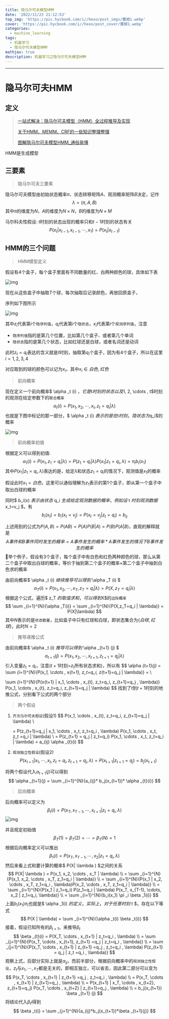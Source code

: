 ```yaml
---
title: 隐马尔可夫模型HMM
date: '2022/11/23 21:12:53'
top_img: 'https://pic.hycbook.com/i//hexo/post_imgs/蕾姆1.webp'
cover: 'https://pic.hycbook.com/i//hexo/post_cover/蕾姆1.webp'
categories:
  - machine_learning
tags:
  - 机器学习
  - 隐马尔可夫模型HMM
mathjax: true
description: 机器学习之隐马尔可夫模型HMM
---
```


---



# 隐马尔可夫HMM

## 定义

> [一站式解决：隐马尔可夫模型（HMM）全过程推导及实现](https://zhuanlan.zhihu.com/p/85454896)
>
> [关于HMM、MEMM、CRF的一些知识整理整理](https://zhuanlan.zhihu.com/p/172317251)
>
> [图解隐马尔可夫模型HMM_通俗易懂](https://www.jianshu.com/p/1a45adecaf8c)

HMM是生成模型



## 三要素

> 隐马尔可夫三要素

隐马尔可夫模型由初始状态概率$\pi$、状态转移矩阵$A$、观测概率矩阵$B$决定，记作
$$
\lambda = (\pi, A, B)
$$
其中$\pi$的维度为$N$，$A$的维度为$N \times N$，$B$的维度为$N \times M$

马尔科夫性假设: $t$时刻的状态出现的概率只和$t-1$时刻的状态有关
$$
P(x_t | x_{t-1}, x_{t-1}, \cdots, x_1) = P(x_t | x_{t-1})
$$


## HMM的三个问题

> HMM模型定义

假设有4个盒子，每个盒子里面有不同数量的红、白两种颜色的球，具体如下表

![img](res/隐马尔可夫模型HMM/v2-fec4d6fc5042da745cb9735fb42af790_b.jpg)

现在从这些盒子中抽取$T$个球，每次抽取后记录颜色，再放回原盒子，

序列如下图所示

![img](res/隐马尔可夫模型HMM/v2-d7a0a527a28521cdd6dc4e539e613517_720w.jpeg)

其中$z_i$代表第$i$个`隐序列值`，$q_i$代表第$i$个`隐状态`，$x_i$代表第$i$个`观测序列值`，注意

* `隐序列值`指的是第几个位置，比如第几个盒子、或者第几个单词
* `隐状态`指的是第几个状态，比如红球还是白球，或者名词还是动词

此时$z_t = q_i$表达的含义就是$t$时刻，抽取第$q_i$个盒子，因为有$4$个盒子，所以在这里$i={1,2,3,4}$

对应取到的球的颜色可以记为$x_i$，其中$x_i \in {白色, 红色}$

> 前向概率

现在定义一个前向概率$ \alpha _t (i) $，它是$t$时刻的状态以及$1, 2, \cdots , t$时刻的观测在给定参数下的`联合概率`
$$
\alpha _t(i) = P(x_1, x_2, \cdots , x_t , z_t =q_i | \lambda)
$$
也就是下图中标记的那一部分，$ \alpha _t (i) $表示的是在$t$时刻，隐状态为$q_i$的概率

![img](res/隐马尔可夫模型HMM/v2-f307367eb57dab7b76f3290782d4f42e_720w.jpeg)

> 前向概率初值

根据定义可以得到初值:
$$
\alpha _1 (i) = P(x_1,z_1 = q_i | \lambda) = P(z_1=q_i | \lambda)P(x_1|z_1=q_i, \lambda) = \pi _i b_i(x_1)
$$
其中$P(x_1|z_1=q_i, \lambda)$表达的是，给定$\lambda$和状态$z_1=q_i$的情况下，观测值是$x_1$的概率

假设此时$x_1=白色$，这里可以通俗理解为$z_1$表示的第$1$个盒子，即从第一个盒子中取出白球的概率

同时$ b_i(x) $表示由状态$ q_i $生成给定观测数据的概率，例如设$ t $时刻观测数据$ x_t=v_j $，有
$$
b_i(x_t) = b_i(x_t=v_j)=P(x_t=v_j|z_t=q_i)=b_{ij}
$$


上述用到的公式为$P(A,B)=P(AB)=P(A)P(B|A)=P(B)P(A|B)$，直观的解释就是
$$
A事件和B事件同时发生的概率 = A事件发生的概率*A事件发生的情况下B事件发生的概率
$$
🌰举个例子，假设有3个盒子，每个盒子中有白色和红色两种颜色的球，那么从第二个盒子中取出白球的概率，等价于抽到第二个盒子的概率$\times$第二个盒子中抽到白色求的概率



由前向概率$ \alpha _t (i) $继续推导可以得到$ \alpha _T (i) $
$$
\alpha _T(i) = P(x_1, x_2, \cdots , x_T , z_T =q_i | \lambda) = P(X,z_T=q_i | \lambda)
$$
根据这个公式，遍历$ z_T $的取值求和，可以得到$X$的`边际概率`
$$
\sum _{i=1}^{N}{\alpha _T(i)} = \sum _{i=1}^{N}{P(X,z_T=q_i | \lambda)} = P(X|\lambda)
$$
其中$N$表示的是`状态数量`，比如盒子中只有红球和白球，即状态集合为$\{白球, 红球\}$，此时$N=2$



> 推导递推公式

由前向概率$ \alpha _t (i) $推导可以得到$ \alpha _{t+1} (j) $
$$
\alpha _{t+1}(j) = P(x_1, x_2, \cdots , x_{t+1} , z_{t+1} =q_j | \lambda)
$$
引入变量$z_t=q_i$，注意($t+1$时刻$=$$z_t$所有状态求和)，所以有
$$
\alpha _{t+1}(j) = \sum _{i=1}^{N}{P(x_1, \cdots , x_{t+1}, z_t=q_i, z_{t+1}=q_j | \lambda)} = \\

\sum _{i=1}^{N}{P(x_{t+1} | x_1, \cdots , x_{t}, z_t=q_i, z_{t+1}=q_j , \lambda)} P(x_1, \cdots , x_{t}, z_t=q_i, z_{t+1}=q_j | \lambda)
$$
找到了$t$到$t+1$时刻的地推公式，分别看下公式的两个部分

> 两个假设

1. `齐次马尔可夫假设`(假设1)
   $$
   P(x_1, \cdots , x_{t}, z_t=q_i, z_{t+1}=q_j | \lambda) \\
   
   = P(z_{t+1}=q_j | x_1, \cdots , x_t, z_t=q_i , \lambda) P(x_1, \cdots , x_t, z_t =q_i | \lambda) 
   \\
   = P(z_{t+1} = q_j | z_t=q_i) P(x_1, \cdots , x_t, z_t=q_i | \lambda) = a_{ij} \alpha _{t}(i)
   $$

2. `观测独立性假设`(假设2)
   $$
   P(x_{t+1} | x_1, \cdots , x_{t}, z_t=q_i, z_{t+1}=q_j , \lambda) = P(x_{t+1} | z_{t+1}=q_j ) = b_j(x_{t+1})
   $$

将两个假设代入$\alpha _{t+1}(j)$可以得到
$$
\alpha _{t+1}(j) = \sum _{i=1}^{N}{a_{ij}* b_j(x_{t+1})* \alpha _{t}(i)}
$$

> 后向概率

后向概率可以定义为
$$
\beta _t(i) = P(x_T, x_{T-1}, \cdots , x_{t+1}  | z_t =q_i, \lambda)
$$
![img](res/隐马尔可夫模型HMM/v2-d39e1c71e535f8e344e9ed659e010e41_b.jpg)

并且规定初始值
$$
\beta _T(1) = \beta _T(2) = \cdots = \beta _T(N) =1
$$
根据后向概率定义可以推出
$$
\beta _1(i) = P(x_T, x_{T-1}, \cdots , x_2 | z_1=q_i, \lambda)
$$
然后来看上式和要计算的概率$ P(X| \lambda ) $之间的关系
$$
P(X| \lambda ) = P(x_1, x_2, \cdots , x_T | \lambda) \\
= \sum _{i=1}^{N}{P(x_1, x_2, \cdots , x_T, z_1=q_i | \lambda)} \\
= \sum _{i=1}^{N}{P(x_1 | x_2, \cdots , x_T, z_1=q_i , \lambda)P(x_2, \cdots , x_T, z_1=q_i | \lambda)} \\
= \sum _{i=1}^{N}{P(x_1 | z_1=q_i) P(z_1=q_i | \lambda) P(x_T, x_{T-1}, \cdots, x_2 | z_1=q_i, \lambda)} \\
= \sum _{i=1}^{N}{b_i(x_1) \pi _i \beta _1(i)}
$$
上面$b_i(x_1) \pi _i$也就是$ \alpha _1(i) $的定义，实际上，对于任意时刻$ t $，存在以下等式
$$
P(X | \lambda) = \sum _{i=1}^{N}{\alpha _t(i) \beta _t(i)}
$$
接着，假设已知所有的$\beta _{t+1}$，来推导$\beta _{t}$
$$
\beta _{t}(i) = P(X_T, \cdots , x_{t+1} | z_t=q_i , \lambda) \\
= \sum _{j=1}^{N}{P(x_T, \cdots , x_{t+1}, z_{t+1} =q_j | z_t=q_i , \lambda)} \\
= \sum _{j=1}^{N}{P(x_T, \cdots , x_{t+1} | z_{t+1} =q_j , z_t=q_i , \lambda) P(z_{t+1} = q_j | z_t =q_i , \lambda)}
$$
观察上式，后部分实际上就是$\alpha _{ij}$，而前半部分，根据前向概率中的`观测独立性假设`，$z_t$与$x_1, \cdots ,x_T$都是无关的，即相互独立，可以省去，因此第二部分可以变为
$$
P(x_T, \cdots , x_{t+1} | z_{t+1} =q_j , z_t=q_i , \lambda)  \\
= P(x_T, \cdots , x_{t+1} | z_{t+1}=q_j , \lambda) \\
= P(x_{t+1} | x_T, \cdots , x_{t+2}, z_{t+1}=q_j) P(x_T, \cdots , x_{t+2} | z_{t+1}=q_j , \lambda) \\
= b_j(x_{t+1}) \beta _{t+1} (j)
$$
将结论代入$\beta _t{i}$得到
$$
\beta _t{i} = \sum _{j=1}^{N}{a_{ij}*b_j(x_{t+1})*\beta _{t+1}(j)}
$$






